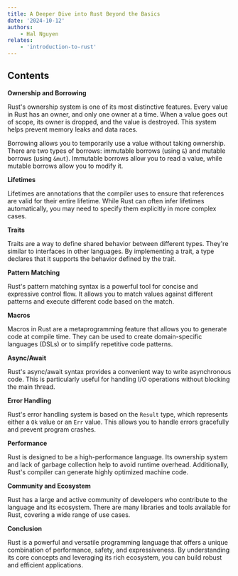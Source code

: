 ```yaml
---
title: A Deeper Dive into Rust Beyond the Basics
date: '2024-10-12'
authors:
    - Hal Nguyen
relates: 
    - 'introduction-to-rust'
---
```


## Contents

**Ownership and Borrowing**

Rust's ownership system is one of its most distinctive features. Every value in Rust has an owner, and only one owner at a time. When a value goes out of scope, its owner is dropped, and the value is destroyed. This system helps prevent memory leaks and data races.

Borrowing allows you to temporarily use a value without taking ownership. There are two types of borrows: immutable borrows (using `&`) and mutable borrows (using `&mut`). Immutable borrows allow you to read a value, while mutable borrows allow you to modify it.

**Lifetimes**

Lifetimes are annotations that the compiler uses to ensure that references are valid for their entire lifetime. While Rust can often infer lifetimes automatically, you may need to specify them explicitly in more complex cases.

**Traits**

Traits are a way to define shared behavior between different types. They're similar to interfaces in other languages. By implementing a trait, a type declares that it supports the behavior defined by the trait.

**Pattern Matching**

Rust's pattern matching syntax is a powerful tool for concise and expressive control flow. It allows you to match values against different patterns and execute different code based on the match.

**Macros**

Macros in Rust are a metaprogramming feature that allows you to generate code at compile time. They can be used to create domain-specific languages (DSLs) or to simplify repetitive code patterns.

**Async/Await**

Rust's async/await syntax provides a convenient way to write asynchronous code. This is particularly useful for handling I/O operations without blocking the main thread.

**Error Handling**

Rust's error handling system is based on the `Result` type, which represents either a `Ok` value or an `Err` value. This allows you to handle errors gracefully and prevent program crashes.

**Performance**

Rust is designed to be a high-performance language. Its ownership system and lack of garbage collection help to avoid runtime overhead. Additionally, Rust's compiler can generate highly optimized machine code.

**Community and Ecosystem**

Rust has a large and active community of developers who contribute to the language and its ecosystem. There are many libraries and tools available for Rust, covering a wide range of use cases.

**Conclusion**

Rust is a powerful and versatile programming language that offers a unique combination of performance, safety, and expressiveness. By understanding its core concepts and leveraging its rich ecosystem, you can build robust and efficient applications.
